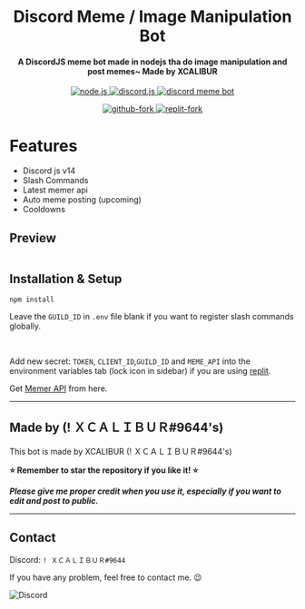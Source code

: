 <h1 align="center">
   Discord Meme / Image Manipulation Bot
</h1>
<h4 align="center">A DiscordJS meme bot made in nodejs tha do image manipulation and post memes~ Made by XCALIBUR</h4>

<p align="center">
<a href="https://nodejs.org/en/download/">
   <img src="https://img.shields.io/badge/node-16.16.x-brightgreen?style=for-the-badge" alt="node.js">
</a>

<a href="https://github.com/discordjs/discord.js/">
   <img src="https://img.shields.io/badge/discord.js-v14-blue?style=for-the-badge" alt="discord.js">
</a>

<a href="https://github.com/">
   <img src="https://img.shields.io/badge/version-latest-red?style=for-the-badge" alt="discord meme bot">
</a>

</p>


<p align="center">
   
<a href="">
   <img src="https://img.shields.io/badge/Fork-github-blueviolet?logo=githubactions&logoColor=white&style=for-the-badge" alt="github-fork">
</a>
   
<a href="">
   <img src="https://img.shields.io/badge/Fork-Replit-white?logo=githubactions&logoColor=white&style=for-the-badge" alt="replit-fork">
</a>
   
</p>

# Features
- Discord js v14
- Slash Commands
- Latest memer api
- Auto meme posting (upcoming)
- Cooldowns

## Preview
<img src=""/>

## Installation & Setup
```
npm install
```
Leave the `GUILD_ID` in `.env` file blank if you want to register slash commands globally.

<br />

Add new secret: `TOKEN`, `CLIENT_ID`,`GUILD_ID` and `MEME_API` into the environment variables tab (lock icon in sidebar) if you are using [replit](https://replit.com/). 

Get [Memer API](https://memer-api.live/discord) from here.

---
## Made by (! ＸＣＡＬＩＢＵＲ#9644's)
This bot is made by XCALIBUR (! ＸＣＡＬＩＢＵＲ#9644's)

**⭐ Remember to star the repository if you like it! ⭐**

_**Please give me proper credit when you use it, especially if you want to edit and post to public.**_

---

## Contact
Discord: `! ＸＣＡＬＩＢＵＲ#9644`

If you have any problem, feel free to contact me. 😉

<img src="https://discord.c99.nl/widget/theme-1/513571451903803403.png" alt="Discord"/>
